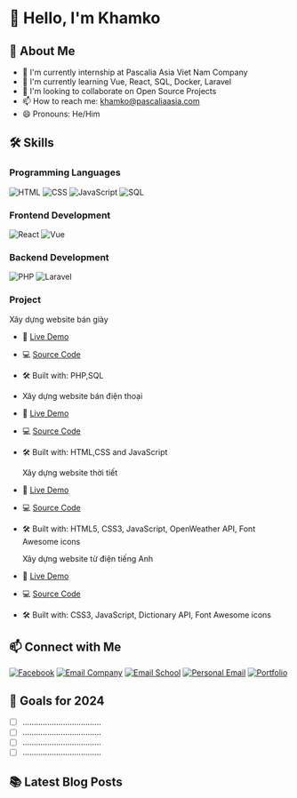 # 👋 Hello, I'm Khamko

## 🚀 About Me
- 🔭 I'm currently internship at Pascalia Asia Viet Nam Company
- 🌱 I'm currently learning Vue, React, SQL, Docker, Laravel
- 👯 I'm looking to collaborate on Open Source Projects
- 📫 How to reach me: khamko@pascaliaasia.com
- 😄 Pronouns: He/Him


## 🛠 Skills
### Programming Languages
![HTML](https://img.shields.io/badge/-HTML5-E34F26?style=flat&logo=html5&logoColor=white)
![CSS](https://img.shields.io/badge/-CSS3-1572B6?style=flat&logo=css3&logoColor=white)
![JavaScript](https://img.shields.io/badge/-JavaScript-F7DF1E?style=flat&logo=JavaScript&logoColor=black)
![SQL](https://img.shields.io/badge/-SQL-4479A1?style=flat&logo=mysql&logoColor=white)





### Frontend Development
![React](https://img.shields.io/badge/-React-61DAFB?style=flat&logo=react&logoColor=black)
![Vue](https://img.shields.io/badge/-Vue.js-4FC08D?style=flat&logo=vue.js&logoColor=white)


### Backend Development
![PHP](https://img.shields.io/badge/-PHP-777BB4?style=flat&logo=php&logoColor=white)
![Laravel](https://img.shields.io/badge/-Laravel-FF2D20?style=flat&logo=laravel&logoColor=white)


### Project
Xây dựng website bán giày
- 🔗 [Live Demo](https://khamkoportfolio.000webhostapp.com/)
- 💻 [Source Code](https://github.com/Khamko177/Laoshoes.git)
- 🛠 Built with: PHP,SQL
- 
  Xây dựng website bán điện thoại
- 🔗 [Live Demo](https://danangshop.netlify.app/)
- 💻 [Source Code](https://github.com/Khamko177/FinalJS_group.git)
- 🛠 Built with: HTML,CSS and JavaScript

  Xây dựng website thời tiết
- 🔗 [Live Demo](https://khamko07.github.io/Weather/ )
- 💻 [Source Code](https://github.com/khamko07/Weather.git )
- 🛠 Built with: HTML5, CSS3, JavaScript, OpenWeather API, Font Awesome icons


  Xây dựng website từ điện tiếng Anh
- 🔗 [Live Demo](https://khamko07.github.io/Smart_Dictionnary/)
- 💻 [Source Code](https://github.com/khamko07/Smart_Dictionnary.git)
- 🛠 Built with: CSS3, JavaScript, Dictionary API, Font Awesome icons





## 📫 Connect with Me
[![Facebook](https://img.shields.io/badge/Facebook-1877F2?style=flat&logo=facebook&logoColor=white)](https://www.facebook.com/khamkoxys)
[![Email Company](https://img.shields.io/badge/Email_Company-D14836?style=flat&logo=gmail&logoColor=white)](mailto:khamko@pascaliaasia.com)
[![Email School](https://img.shields.io/badge/Email_School-4285F4?style=flat&logo=gmail&logoColor=white)](mailto:3120221520@ued.udn.vn)
[![Personal Email](https://img.shields.io/badge/Personal_Email-EA4335?style=flat&logo=gmail&logoColor=white)](mailto:khamgo1191@gmail.com)
[![Portfolio](https://img.shields.io/badge/Portfolio-000000?style=flat&logo=vercel&logoColor=white)](https://khamko177.netlify.app/)

## 🎯 Goals for 2024
- [ ] ...................................
- [ ] ...................................
- [ ] ...................................
- [ ] ...................................

## 📚 Latest Blog Posts
<!-- BLOG-POST-LIST:START -->
<!-- - [Microservices với Node.js: Từ A đến Z](https://devblog.vn/microservices-nodejs)
- [10 Tips để tối ưu hiệu suất React Application](https://devblog.vn/react-performance)
- [Hướng dẫn sử dụng Docker trong môi trường phát triển](https://devblog.vn/docker-guide)
<!-- BLOG-POST-LIST:END -->
